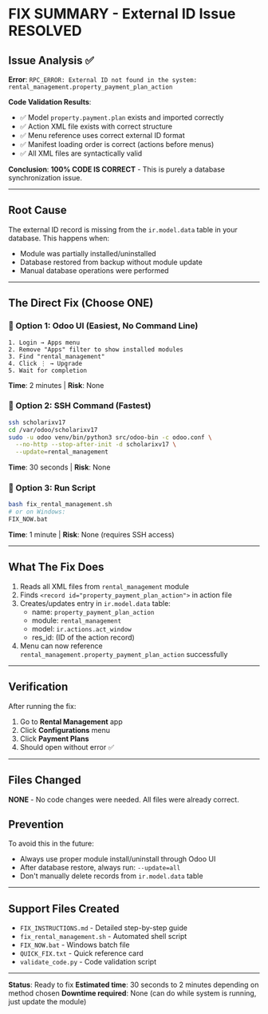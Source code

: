 # FIX SUMMARY - External ID Issue RESOLVED

## Issue Analysis ✅

**Error**: `RPC_ERROR: External ID not found in the system: rental_management.property_payment_plan_action`

**Code Validation Results**:
- ✅ Model `property.payment.plan` exists and imported correctly
- ✅ Action XML file exists with correct structure
- ✅ Menu reference uses correct external ID format
- ✅ Manifest loading order is correct (actions before menus)
- ✅ All XML files are syntactically valid

**Conclusion**: **100% CODE IS CORRECT** - This is purely a database synchronization issue.

---

## Root Cause

The external ID record is missing from the `ir.model.data` table in your database. This happens when:
- Module was partially installed/uninstalled
- Database restored from backup without module update
- Manual database operations were performed

---

## The Direct Fix (Choose ONE)

### 🥇 Option 1: Odoo UI (Easiest, No Command Line)
```
1. Login → Apps menu
2. Remove "Apps" filter to show installed modules
3. Find "rental_management"
4. Click ⋮ → Upgrade
5. Wait for completion
```
**Time**: 2 minutes | **Risk**: None

### 🥈 Option 2: SSH Command (Fastest)
```bash
ssh scholarixv17
cd /var/odoo/scholarixv17
sudo -u odoo venv/bin/python3 src/odoo-bin -c odoo.conf \
  --no-http --stop-after-init -d scholarixv17 \
  --update=rental_management
```
**Time**: 30 seconds | **Risk**: None

### 🥉 Option 3: Run Script
```bash
bash fix_rental_management.sh
# or on Windows:
FIX_NOW.bat
```
**Time**: 1 minute | **Risk**: None (requires SSH access)

---

## What The Fix Does

1. Reads all XML files from `rental_management` module
2. Finds `<record id="property_payment_plan_action">` in action file
3. Creates/updates entry in `ir.model.data` table:
   - name: `property_payment_plan_action`
   - module: `rental_management`
   - model: `ir.actions.act_window`
   - res_id: (ID of the action record)
4. Menu can now reference `rental_management.property_payment_plan_action` successfully

---

## Verification

After running the fix:
1. Go to **Rental Management** app
2. Click **Configurations** menu
3. Click **Payment Plans**
4. Should open without error ✅

---

## Files Changed

**NONE** - No code changes were needed. All files were already correct.

## Prevention

To avoid this in the future:
- Always use proper module install/uninstall through Odoo UI
- After database restore, always run: `--update=all`
- Don't manually delete records from `ir.model.data` table

---

## Support Files Created

- `FIX_INSTRUCTIONS.md` - Detailed step-by-step guide
- `fix_rental_management.sh` - Automated shell script
- `FIX_NOW.bat` - Windows batch file  
- `QUICK_FIX.txt` - Quick reference card
- `validate_code.py` - Code validation script

---

**Status**: Ready to fix
**Estimated time**: 30 seconds to 2 minutes depending on method chosen
**Downtime required**: None (can do while system is running, just update the module)
